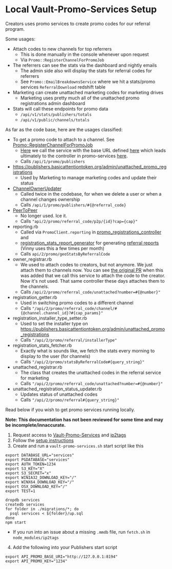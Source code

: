 # Local Vault-Promo-Services Setup

Creators uses promo services to create promo codes for our referral program.

Some usages:

- Attach codes to new channels for top referrers
    - This is done manually in the console whenever upon request
    - Via `Promo::RegisterChannelForPromoJob`
- The referrers can see the stats via the dashboard and nightly emails
    - The admin side also will display the stats for referral codes for referrers
    - See `Promo::EmailBreakdownsService` where we hit a stats/promo services `ReferralDownload` redshift table
- Marketing can create unattached marketing codes for marketing drives
    - Marketing uses pretty much all of the unattached promo registrations admin dashboard
- Stats will call these endpoints for promo data
    - `/api/v1/stats/publishers/totals`
    - `/api/v1/public/channels/totals`


As far as the code base, here are the usages classified:

- To get a promo code to attach to a channel. See [Promo::RegisterChannelForPromoJob](https://github.com/brave-intl/publishers/blob/6d7c5299f8f68e9db5a8d11943369c490e1feed0/app/jobs/promo/register_channel_for_promo_job.rb#L1)
    - [Here](https://github.com/brave-intl/publishers/blob/8d51c942bac1ef9e1bd1bbc5d8a8e7c7b2816c65/app/services/promo/assign_promo_to_channel_service.rb#L54) we call the service with the base URL defined [here](https://github.com/brave-intl/publishers/blob/8d51c942bac1ef9e1bd1bbc5d8a8e7c7b2816c65/app/services/promo/assign_promo_to_channel_service.rb#L101) which leads ultimately to the controller in promo-services [here](https://github.com/brave-intl/vault-promo-services/blob/master/src/controllers/promo/v1/publisher.js#L104).
    - Calls `/api/1/promo/publishers`
- https://publishers.basicattentiontoken.org/admin/unattached_promo_registrations
    -  Used by Marketing to manage marketing codes and update their status
- [ChannelOwnerUpdater](https://github.com/brave-intl/publishers/blob/0aefd1117a3061b4311ec05401debeb720a07f69/app/services/promo/channel_owner_updater.rb#L3)
    - Called twice in the codebase, for when we delete a user or when a channel changes ownership
    - Calls `/api/1/promo/publishers/#{@referral_code}`
- [PeerToPeer](https://github.com/brave-intl/publishers/blob/0aefd1117a3061b4311ec05401debeb720a07f69/app/services/promo/models/peer_to_peer_registration.rb#L7)
    - No longer used. Ice it.
    - Calls `"api/2/promo/referral_code/p2p/{id}?cap={cap}"`
- reporting.rb
    - Called via `PromoClient.reporting` in [promo_registrations_controller](https://github.com/brave-intl/publishers/blob/6d7c5299f8f68e9db5a8d11943369c490e1feed0/app/controllers/publishers/promo_registrations_controller.rb#L93) and
    - [registration_stats_report_generator](https://github.com/brave-intl/publishers/blob/0aefd1117a3061b4311ec05401debeb720a07f69/app/services/promo/registration_stats_report_generator.rb#L150) for generating [referral reports ](https://github.com/brave-intl/publishers/blob/6d7c5299f8f68e9db5a8d11943369c490e1feed0/app/controllers/admin/unattached_promo_registrations_controller.rb#L52)(Vinny uses this a few times per month)
    - Calls `api/2/promo/geoStatsByReferralCode`
- owner_registrar.rb
    - We used to attach codes to creators, but not anymore. We just attach them to channels now. You can see [the original PR](https://github.com/brave-intl/publishers/pull/1589) when this was added that we call this service to attach the code to the creator. Now it's not used. That same controller these days attaches them to the channels.
    - Calls `/api/2/promo/referral_code/unattached?number=#{@number}"`
- registration_getter.rb
    - Used in switching promo codes to a different channel
    - Calls `"/api/2/promo/referral_code/channel/#{@channel.channel_id}?#{cap_params}"`
- registration_installer_type_setter.rb
    - Used to set the installer type on https://publishers.basicattentiontoken.org/admin/unattached_promo_registrations
    - Calls `"/api/2/promo/referral/installerType"`
- registration_stats_fetcher.rb
    - Exactly what is sounds like, we fetch the stats every morning to display to the user (for channels)
    - Calls `"/api/2/promo/statsByReferralCode#{query_string}"`
- unattached_registrar.rb
    - The class that creates the unattached codes in the referral service for marketing
    - Calls `"/api/2/promo/referral_code/unattached?number=#{@number}"`
- unattached_registration_status_updater.rb
    - Updates status of unattached codes
    - Calls `"/api/2/promo/referral#{query_string}"`




Read below if you wish to get promo services running locally.

**Note: This documentation has not been reviewed for some time and may be incomplete/innaccurate.**

1. Request access to [Vault-Promo-Services](https://github.com/brave-intl/vault-promo-services) and [ip2tags](https://github.com/brave-intl/vault-promo-services)
2. Follow the [setup instructions](https://github.com/brave-intl/vault-promo-services)
3. Create and run a `vault-promo-services.sh` start script like this

```
export DATABASE_URL="services"
export PGDATABASE="services"
export AUTH_TOKEN=1234
export S3_KEY="X"
export S3_SECRET="x"
export WINIA32_DOWNLOAD_KEY="/"
export WINX64_DOWNLOAD_KEY="/"
export OSX_DOWNLOAD_KEY="/"
export TEST=1

dropdb services
createdb services
for folder in ./migrations/*; do
  psql services < ${folder}/up.sql
done
npm start
```

- If you run into an issue about a missing `.mmdb` file, run `fetch.sh` in `node_modules/ip2tags`

4. Add the following into your Publishers start script

```
export API_PROMO_BASE_URI="http://127.0.0.1:8194"
export API_PROMO_KEY="1234"
```


